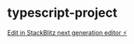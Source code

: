 # typescript-project

[Edit in StackBlitz next generation editor ⚡️](https://stackblitz.com/~/github.com/chrisiregbu/typescript-project)